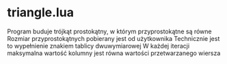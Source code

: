 # triangle.lua
Program buduje trójkąt prostokątny, w którym przyprostokątne są równe Rozmiar przyprostokątnych pobierany jest od użytkownika Technicznie jest to wypełnienie znakiem tablicy dwuwymiarowej W każdej iteracji maksymalna wartość kolumny jest równa wartości przetwarzanego wiersza
